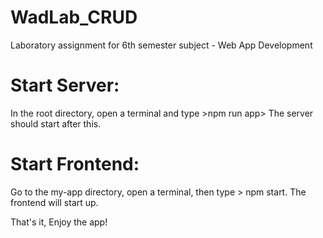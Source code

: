 # WadLab_CRUD
Laboratory assignment for 6th semester subject - Web App Development


# Start Server:
In the root directory, open a terminal and type >npm run app>
The server should start after this.

# Start Frontend:
Go to the my-app directory, open a terminal, then type > npm start.
The frontend will start up.

That's it, Enjoy the app!
